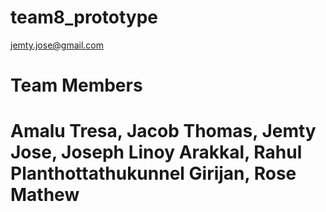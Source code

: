 # team8_prototype

jemty.jose@gmail.com

# Team Members 
# Amalu Tresa, Jacob Thomas, Jemty Jose, Joseph Linoy Arakkal, Rahul Planthottathukunnel Girijan, Rose Mathew

